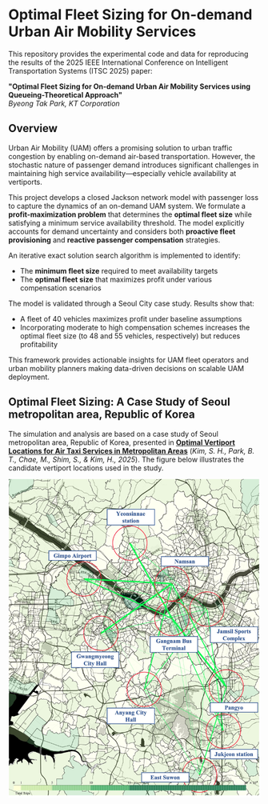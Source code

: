 # Optimal Fleet Sizing for On-demand Urban Air Mobility Services

This repository provides the experimental code and data for reproducing the results of the 2025 IEEE International Conference on Intelligent Transportation Systems (ITSC 2025) paper:

**"Optimal Fleet Sizing for On-demand Urban Air Mobility Services using Queueing-Theoretical Approach"**  
*Byeong Tak Park, KT Corporation*


## Overview

Urban Air Mobility (UAM) offers a promising solution to urban traffic congestion by enabling on-demand air-based transportation. However, the stochastic nature of passenger demand introduces significant challenges in maintaining high service availability—especially vehicle availability at vertiports.

This project develops a closed Jackson network model with passenger loss to capture the dynamics of an on-demand UAM system. We formulate a **profit-maximization problem** that determines the **optimal fleet size** while satisfying a minimum service availability threshold. The model explicitly accounts for demand uncertainty and considers both **proactive fleet provisioning** and **reactive passenger compensation** strategies.

An iterative exact solution search algorithm is implemented to identify:
- The **minimum fleet size** required to meet availability targets
- The **optimal fleet size** that maximizes profit under various compensation scenarios

The model is validated through a Seoul City case study. Results show that:
- A fleet of 40 vehicles maximizes profit under baseline assumptions
- Incorporating moderate to high compensation schemes increases the optimal fleet size (to 48 and 55 vehicles, respectively) but reduces profitability

This framework provides actionable insights for UAM fleet operators and urban mobility planners making data-driven decisions on scalable UAM deployment.

## Optimal Fleet Sizing: A Case Study of Seoul metropolitan area, Republic of Korea

The simulation and analysis are based on a case study of Seoul metropolitan area, Republic of Korea, presented in [**Optimal Vertiport Locations for Air Taxi Services in Metropolitan Areas**](https://link.springer.com/article/10.1007/s42405-024-00807-4) (*Kim, S. H., Park, B. T., Chae, M., Shim, S., & Kim, H., 2025*).
The figure below illustrates the candidate vertiport locations used in the study. 

![10 vertiports in Seoul, Republic of Korea](fig_vpt_locations.jpg)







